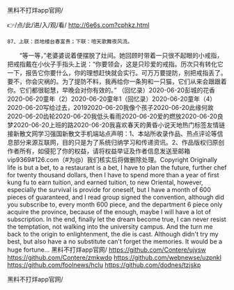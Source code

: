 
黑料不打烊app官网/




👉/点/此/进/入/观/看/ http://6e6s.com?cphkz.html




	87、上联：匝地楼台春富贵；下联：喧天歌舞夜风流。
　　“等一等，”老婆婆说着便摆脱了灶间。她回顾时带着一只很不起眼的小戒指，把戒指戴在小伙子手指头上说：“你要领会，这是只珍爱的戒指。历次只有转化它一下，报告它你要什么，你的理想赶快就会实行。可万万要提防，别把戒指丢了。要不，你会灾祸的。为了提防不料，我再给你一条狗和一只猫，它们从来会跟跟着你。它们都很聪慧，早晚会对你有效的。”
（回忆录）2020-06-20彭城的花香2020-06-20童年（2）2020-06-20童年1（回忆录）2020-06-20童年（4）2020-06-20写给过去，20192020-06-20我像个孩子2020-06-20此缘何故2020-06-20齿轮2020-06-20我低头看雨2020-06-20爱的燃放2020-06-20良梦2020-06-20上班的路2020-06-20我喜欢春天的黄昏小说天地热门标签友情链接新散文网学习强国新散文手机端站点声明：1、本站所收录作品、热点评论等信息部分来源互联网，目的只是为了系统归纳学习和传递资讯。2、作品版权归原创作者所有，如侵犯了你的权益，请将权益举证及作者信息发送至邮箱vip9369#126.com（#为@）我们核实后将做删除处理。Copyright
Originally life is but a bet, to a restaurant is a bet, I have to plan the future, further chef for twenty thousand dollars, then I have to spend more than a year of first kung fu to earn tuition, and earned tuition, to new Oriental, however, especially the survival is provide for oneself, but I have a month of 600 pieces of guaranteed, and I read group signed the convention, although did you subscribe to, every month 600 piece, and the department 6 piece only acquire the province, because of the enough, maybe I will have a lot of subscription.
In the end, finally let the dream become true, I can never resist the temptation, not walking into the university campus.
And the turn me back to the origin to enlightenment, the die is cast.
Although didn't try my best, but also have a no substitute can't forget the memories.
It would be a huge fortune...
黑料不打烊app官网/ https://github.com/Contere/ujysw
https://github.com/Contere/zmkwdo
https://github.com/webnewse/uzpnkl
https://github.com/foolnews/hclu
https://github.com/dodnes/tzjskp





黑料不打烊app官网/
